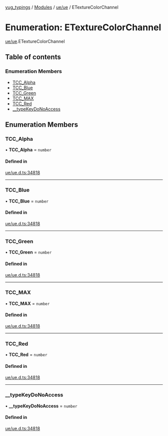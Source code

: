 [yug_typings](../README.md) / [Modules](../modules.md) / [ue/ue](../modules/ue_ue.md) / ETextureColorChannel

# Enumeration: ETextureColorChannel

[ue/ue](../modules/ue_ue.md).ETextureColorChannel

## Table of contents

### Enumeration Members

- [TCC\_Alpha](ue_ue.ETextureColorChannel.md#tcc_alpha)
- [TCC\_Blue](ue_ue.ETextureColorChannel.md#tcc_blue)
- [TCC\_Green](ue_ue.ETextureColorChannel.md#tcc_green)
- [TCC\_MAX](ue_ue.ETextureColorChannel.md#tcc_max)
- [TCC\_Red](ue_ue.ETextureColorChannel.md#tcc_red)
- [\_\_typeKeyDoNoAccess](ue_ue.ETextureColorChannel.md#__typekeydonoaccess)

## Enumeration Members

### TCC\_Alpha

• **TCC\_Alpha** = `number`

#### Defined in

[ue/ue.d.ts:34818](https://github.com/YugMetaverse/yug_typings/blob/25cad34/ue/ue.d.ts#L34818)

___

### TCC\_Blue

• **TCC\_Blue** = `number`

#### Defined in

[ue/ue.d.ts:34818](https://github.com/YugMetaverse/yug_typings/blob/25cad34/ue/ue.d.ts#L34818)

___

### TCC\_Green

• **TCC\_Green** = `number`

#### Defined in

[ue/ue.d.ts:34818](https://github.com/YugMetaverse/yug_typings/blob/25cad34/ue/ue.d.ts#L34818)

___

### TCC\_MAX

• **TCC\_MAX** = `number`

#### Defined in

[ue/ue.d.ts:34818](https://github.com/YugMetaverse/yug_typings/blob/25cad34/ue/ue.d.ts#L34818)

___

### TCC\_Red

• **TCC\_Red** = `number`

#### Defined in

[ue/ue.d.ts:34818](https://github.com/YugMetaverse/yug_typings/blob/25cad34/ue/ue.d.ts#L34818)

___

### \_\_typeKeyDoNoAccess

• **\_\_typeKeyDoNoAccess** = `number`

#### Defined in

[ue/ue.d.ts:34818](https://github.com/YugMetaverse/yug_typings/blob/25cad34/ue/ue.d.ts#L34818)

